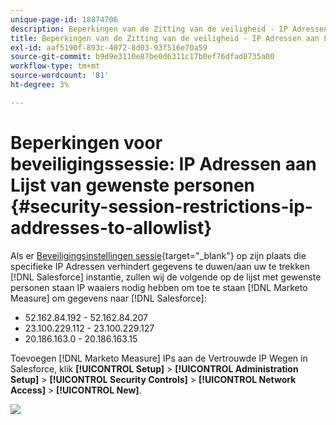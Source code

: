 ```yaml
---
unique-page-id: 18874706
description: Beperkingen van de Zitting van de veiligheid - IP Adressen aan Lijst van gewenste personen - de Maatregel van Marketo - de Documentatie van het Product
title: Beperkingen van de Zitting van de veiligheid - IP Adressen aan Lijst van gewenste personen
exl-id: aaf5190f-893c-4872-8d03-93f516e70a59
source-git-commit: b9d9e3110e87be0d6311c17b0ef76dfad8735a00
workflow-type: tm+mt
source-wordcount: '81'
ht-degree: 3%

---
```


# Beperkingen voor beveiligingssessie: IP Adressen aan Lijst van gewenste personen {#security-session-restrictions-ip-addresses-to-allowlist}

Als er [Beveiligingsinstellingen sessie](https://help.salesforce.com/articleView?id=admin_sessions.htm&amp;type=0){target=&quot;_blank&quot;} op zijn plaats die specifieke IP Adressen verhindert gegevens te duwen/aan uw te trekken [!DNL Salesforce] instantie, zullen wij de volgende op de lijst met gewenste personen staan IP waaiers nodig hebben om toe te staan [!DNL Marketo Measure] om gegevens naar [!DNL Salesforce]:

* 52.162.84.192 - 52.162.84.207
* 23.100.229.112 - 23.100.229.127
* 20.186.163.0 - 20.186.163.15

Toevoegen [!DNL Marketo Measure] IPs aan de Vertrouwde IP Wegen in Salesforce, klik **[!UICONTROL Setup]** > **[!UICONTROL Administration Setup]** > **[!UICONTROL Security Controls]** > **[!UICONTROL Network Access]** > **[!UICONTROL New]**.

![](assets/1.png)
